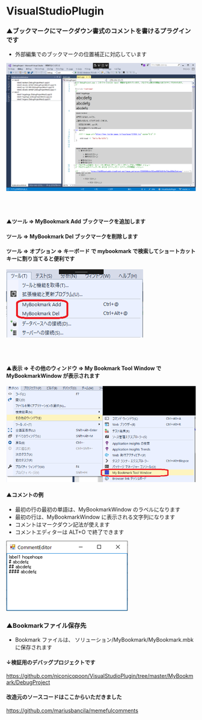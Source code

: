 # VisualStudioPlugin

### ▲ブックマークにマークダウン書式のコメントを書けるプラグインです
* 外部編集でのブックマークの位置補正に対応しています

![画像１](https://github.com/niconicopoon/VisualStudioPlugin/blob/master/MyBookmark/Document/1.png)

<br><br>

#### ▲ツール => MyBookmark Add  ブックマークを追加します
####  ツール => MyBookmark Del  ブックマークを削除します
####  ツール => オプション => キーボード で mybookmark で検索してショートカットキーに割り当てると便利です
![画像１](https://github.com/niconicopoon/VisualStudioPlugin/blob/master/MyBookmark/Document/2.png)

<br><br>

#### ▲表示 => その他のウィンドウ => My Bookmark Tool Window  で MyBookmarkWindow が表示されます
![画像１](https://github.com/niconicopoon/VisualStudioPlugin/blob/master/MyBookmark/Document/3.png)

#### ▲コメントの例
* 最初の行の最初の単語は、MyBookmarkWindow のラベルになります
* 最初の行は、MyBookmarkWindow に表示される文字列になります
* コメントはマークダウン記法が使えます
* コメントエディターは ALT+O で終了できます

![画像１](https://github.com/niconicopoon/VisualStudioPlugin/blob/master/MyBookmark/Document/4.png)

### ▲Bookmarkファイル保存先
* Bookmark ファイルは、 ソリューション/MyBookmark/MyBookmark.mbk  に保存されます

#### ↓検証用のデバッグプロジェクトです　
https://github.com/niconicopoon/VisualStudioPlugin/tree/master/MyBookmark/DebugProject

#### 改造元のソースコードはここからいただきました
https://github.com/mariusbancila/memefulcomments
